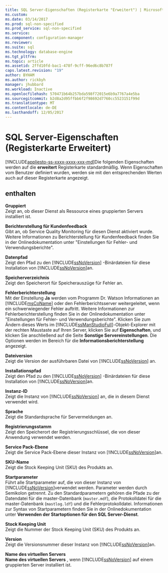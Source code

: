 ```yaml
---
title: SQL Server-Eigenschaften (Registerkarte "Erweitert") | Microsoft Docs
ms.custom: 
ms.date: 03/14/2017
ms.prod: sql-non-specified
ms.prod_service: sql-non-specified
ms.service: 
ms.component: configuration-manager
ms.reviewer: 
ms.suite: sql
ms.technology: database-engine
ms.tgt_pltfrm: 
ms.topic: article
ms.assetid: 2ffd10fd-bac1-478f-9cff-96ed6c8b787f
caps.latest.revision: "19"
author: BYHAM
ms.author: rickbyh
manager: jhubbard
ms.workload: Inactive
ms.openlocfilehash: 570471b64b257bda598f72015e6b9a7767a4e5ba
ms.sourcegitcommit: b2d8a2d95ffbb6f2f98692d7760cc5523151f99d
ms.translationtype: MT
ms.contentlocale: de-DE
ms.lasthandoff: 12/05/2017
---
```

# <a name="sql-server-properties-advanced-tab"></a>SQL Server-Eigenschaften (Registerkarte Erweitert)
[!INCLUDE[appliesto-ss-xxxx-xxxx-xxx-md](../../includes/appliesto-ss-xxxx-xxxx-xxx-md.md)]Die folgenden Eigenschaften werden auf die **erweitert** Registerkarte standardmäßig. Wenn Eigenschaften vom Benutzer definiert wurden, werden sie mit den entsprechenden Werten auch auf dieser Registerkarte angezeigt.  
  
## <a name="options"></a>enthalten  
 **Gruppiert**  
 Zeigt an, ob dieser Dienst als Ressource eines gruppierten Servers installiert ist.  
  
 **Berichterstellung für Kundenfeedback**  
 Gibt an, ob Service Quality Monitoring für diesen Dienst aktiviert wurde. Weitere Informationen zu Berichterstellung für Kundenfeedback finden Sie in der Onlinedokumentation unter "Einstellungen für Fehler- und Verwendungsberichte".  
  
 **Datenpfad**  
 Zeigt den Pfad zu den [!INCLUDE[ssNoVersion](../../includes/ssnoversion-md.md)] -Binärdateien für diese Installation von [!INCLUDE[ssNoVersion](../../includes/ssnoversion-md.md)]an.  
  
 **Speicherverzeichnis**  
 Zeigt den Speicherort für Speicherauszüge für Fehler an.  
  
 **Fehlerberichterstellung**  
 Mit der Einstellung **Ja** werden vom Programm Dr. Watson Informationen an [!INCLUDE[msCoName](../../includes/msconame-md.md)] oder den Fehlerberichtsserver weitergeleitet, wenn ein schwerwiegender Fehler auftritt. Weitere Informationen zur Fehlerberichterstellung finden Sie in der Onlinedokumentation unter "Einstellungen für Fehler- und Verwendungsberichte". Klicken Sie zum Ändern dieses Werts im [!INCLUDE[ssManStudioFull](../../includes/ssmanstudiofull-md.md)]-Objekt-Explorer mit der rechten Maustaste auf Ihren Server, klicken Sie auf **Eigenschaften**, und klicken Sie anschließend auf die Seite **Sonstige Servereinstellungen**. Die Optionen werden im Bereich für die **Informationsberichterstellung** angezeigt.  
  
 **Dateiversion**  
 Zeigt die Version der ausführbaren Datei von [!INCLUDE[ssNoVersion](../../includes/ssnoversion-md.md)] an.  
  
 **Installationspfad**  
 Zeigt den Pfad zu den [!INCLUDE[ssNoVersion](../../includes/ssnoversion-md.md)] -Binärdateien für diese Installation von [!INCLUDE[ssNoVersion](../../includes/ssnoversion-md.md)]an.  
  
 **Instanz-ID**  
 Zeigt die Instanz von [!INCLUDE[ssNoVersion](../../includes/ssnoversion-md.md)] an, die in diesem Dienst verwendet wird.  
  
 **Sprache**  
 Zeigt die Standardsprache für Servermeldungen an.  
  
 **Registrierungsstamm**  
 Zeigt den Speicherort der Registrierungsschlüssel, die von dieser Anwendung verwendet werden.  
  
 **Service Pack-Ebene**  
 Zeigt die Service Pack-Ebene dieser Instanz von [!INCLUDE[ssNoVersion](../../includes/ssnoversion-md.md)]an.  
  
 **SKU-Name**  
 Zeigt die Stock Keeping Unit (SKU) des Produkts an.  
  
 **Startparameter**  
 Führt alle Startparameter auf, die von dieser Instanz von [!INCLUDE[ssNoVersion](../../includes/ssnoversion-md.md)]verwendet werden. Parameter werden durch Semikolon getrennt. Zu den Standardparametern gehören die Pfade zu der Datendatei für die master-Datenbank (`master.mdf`), die Protokolldatei für die master-Datenbank (`mastlog.ldf`) und die Fehlerprotokolldatei. Informationen zur Syntax von Startparametern finden Sie in der Onlinedokumentation unter **Verwenden der Startoptionen für den SQL Server-Dienst**.  
  
 **Stock Keeping Unit**  
 Zeigt die Nummer der Stock Keeping Unit (SKU) des Produkts an.  
  
 **Version**  
 Zeigt die Versionsnummer dieser Instanz von [!INCLUDE[ssNoVersion](../../includes/ssnoversion-md.md)]an.  
  
 **Name des virtuellen Servers**  
 **Name des virtuellen Servers** , wenn [!INCLUDE[ssNoVersion](../../includes/ssnoversion-md.md)] auf einem gruppierten Server installiert ist.  
  
  
